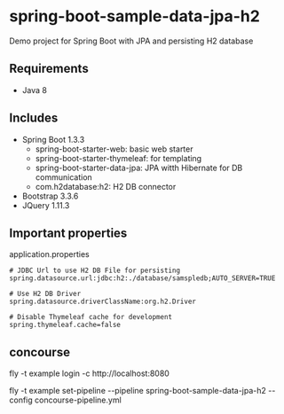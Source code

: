 # spring-boot-sample-data-jpa-h2
Demo project for Spring Boot with JPA and persisting H2 database

## Requirements
- Java 8

## Includes
- Spring Boot 1.3.3
  - spring-boot-starter-web: basic web starter
  - spring-boot-starter-thymeleaf: for templating
  - spring-boot-starter-data-jpa: JPA witth Hibernate for DB communication
  - com.h2database:h2: H2 DB connector
- Bootstrap 3.3.6
- JQuery 1.11.3

## Important properties
application.properties
```properties
# JDBC Url to use H2 DB File for persisting
spring.datasource.url:jdbc:h2:./database/samspledb;AUTO_SERVER=TRUE

# Use H2 DB Driver
spring.datasource.driverClassName:org.h2.Driver

# Disable Thymeleaf cache for development
spring.thymeleaf.cache=false
```


## concourse
fly -t example login -c http://localhost:8080

fly -t example set-pipeline --pipeline spring-boot-sample-data-jpa-h2 --config concourse-pipeline.yml   
